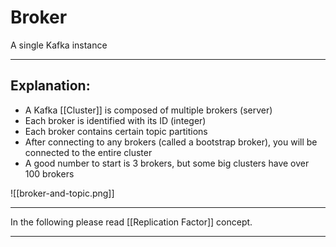 # Broker
A single Kafka instance

---

## Explanation:
- A Kafka [[Cluster]] is composed of multiple brokers (server)
- Each broker is identified with its ID (integer)
- Each broker contains certain topic partitions
- After connecting to any brokers (called a bootstrap broker), you will be connected to the entire cluster
- A good number to start is 3 brokers, but some big clusters have over 100 brokers

![[broker-and-topic.png]]
&nbsp;
&nbsp;

---

In the following please read [[Replication Factor]] concept.

---